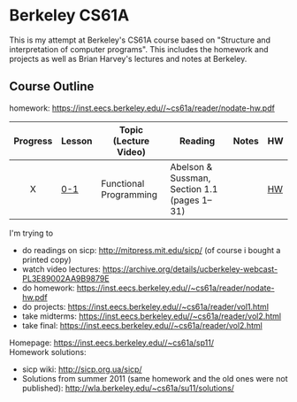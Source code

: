 # Berkeley CS61A
This is my attempt at Berkeley's CS61A course based on "Structure and interpretation of computer programs".
This includes the homework and projects as well as Brian Harvey's lectures and notes at Berkeley.


## Course Outline

homework: https://inst.eecs.berkeley.edu//~cs61a/reader/nodate-hw.pdf

Progress | Lesson | Topic (Lecture Video) | Reading | Notes | HW
:-------:| ------ | --------------------- | ------- | ----- | --
 X | [0-1](https://www.youtube.com/watch?v=4leZ1Ca4f0g) | Functional Programming | Abelson & Sussman, Section 1.1 (pages 1–31) | | [HW](https://berkeley-cs61as.github.io/textbook/homework-0.1.html) |


I'm trying to
 - do readings on sicp: http://mitpress.mit.edu/sicp/ (of course i bought a printed copy)
 - watch video lectures: https://archive.org/details/ucberkeley-webcast-PL3E89002AA9B9879E
 - do homework: https://inst.eecs.berkeley.edu//~cs61a/reader/nodate-hw.pdf
 - do projects: https://inst.eecs.berkeley.edu//~cs61a/reader/vol1.html
 - take midterms: https://inst.eecs.berkeley.edu//~cs61a/reader/vol2.html
 - take final: https://inst.eecs.berkeley.edu//~cs61a/reader/vol2.html

Homepage: https://inst.eecs.berkeley.edu//~cs61a/sp11/  
Homework solutions:
 - sicp wiki: http://sicp.org.ua/sicp/
 - Solutions from summer 2011 (same homework and the old ones were not published): http://wla.berkeley.edu/~cs61a/su11/solutions/
